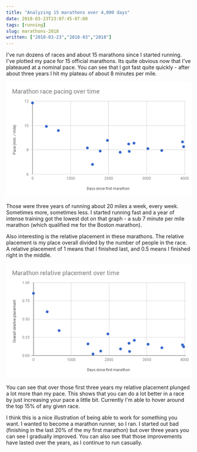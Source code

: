 ```yaml
---
title: "Analyzing 15 marathons over 4,000 days"
date: 2018-03-23T23:07:45-07:00
tags: [running]
slug: marathons-2018
written: ["2018-03-23","2018-03","2018"]
---
```



I've run dozens of races and about 15 marathons since I started running. I've plotted my pace for 15 official marathons. Its quite obvious now that I've plateaued at a nominal pace.  You can see that I got fast quite quickly - after about three years I hit my plateau of about 8 minutes per mile.

![My pacing in the past 15 marathons](/img/marathon_pacing.png)

Those were three years of running about 20 miles a week, every week. Sometimes more, sometimes less. I started running fast and a year of intense training got the lowest dot on that graph - a sub 7 minute per mile marathon (which qualified me for the Boston marathon). 

Also interesting is the relative placement in these marathons. The relative placement is my place overall divided by the number of people in the race. A relative placement of 1 means that I finished last, and 0.5 means I finished right in the middle.

![My placement in the past 15 marathons](/img/marathon_placement.png)

You can see that over those first three years my relative placement plunged a lot more than my pace. This shows that you can do a lot better in a race by just increasing your pace a little bit. Currently I'm able to hover around the top 15% of any given race.

I think this is a nice illustration of being able to work for something you want. I wanted to become a marathon runner, so I ran. I started out bad (finishing in the last 20% of the my first marathon) but over three years you can see I gradually improved. You can also see that those improvements have lasted over the years, as I continue to run casually.